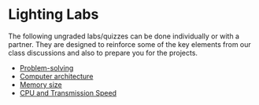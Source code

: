 # Lighting Labs

The following ungraded labs/quizzes can be done individually or with a partner. They are designed to reinforce some of the key elements from our class discussions and also to prepare you for the projects.

*  [Problem-solving](think.pdf)
*  [Computer architecture](arch.md)
*  [Memory size](size.md)
*  [CPU and Transmission Speed](speed.md)
